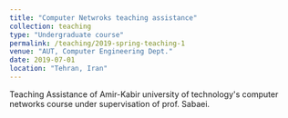 ```yaml
---
title: "Computer Netwroks teaching assistance"
collection: teaching
type: "Undergraduate course"
permalink: /teaching/2019-spring-teaching-1
venue: "AUT, Computer Engineering Dept."
date: 2019-07-01
location: "Tehran, Iran"
---
```


Teaching Assistance of Amir-Kabir university of technology's computer networks course under supervisation of prof. Sabaei.